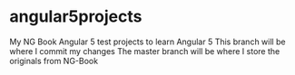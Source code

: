 # angular5projects
My NG Book Angular 5 test projects to learn Angular 5
This branch will be where I commit my changes
The master branch will be where I store the originals from NG-Book
